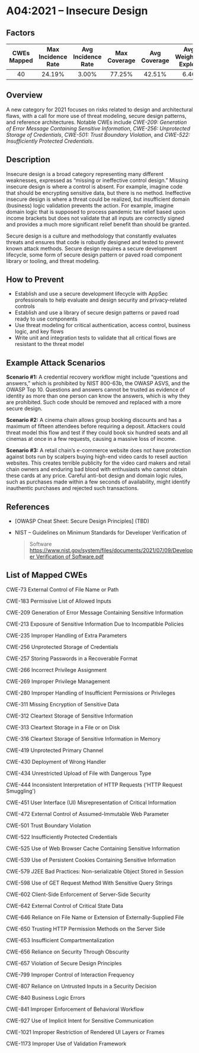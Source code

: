 # A04:2021 – Insecure Design

## Factors

| CWEs Mapped | Max Incidence Rate | Avg Incidence Rate | Max Coverage | Avg Coverage | Avg Weighted Exploit | Avg Weighted Impact | Total Occurrences | Total CVEs |
| :---: | :---: | :---: | :---: | :---: | :---: | :---: | :---: | :---: |
| 40 | 24.19% | 3.00% | 77.25% | 42.51% | 6.46 | 6.78 | 262,407 | 2,691 |

## Overview

A new category for 2021 focuses on risks related to design and architectural flaws, with a call for more use of threat modeling, secure design patterns, and reference architectures. Notable CWEs include _CWE-209: Generation of Error Message Containing Sensitive Information_, _CWE-256: Unprotected Storage of Credentials_, _CWE-501: Trust Boundary Violation_, and _CWE-522: Insufficiently Protected Credentials_.

## Description

Insecure design is a broad category representing many different weaknesses, expressed as “missing or ineffective control design.” Missing insecure design is where a control is absent. For example, imagine code that should be encrypting sensitive data, but there is no method. Ineffective insecure design is where a threat could be realized, but insufficient domain \(business\) logic validation prevents the action. For example, imagine domain logic that is supposed to process pandemic tax relief based upon income brackets but does not validate that all inputs are correctly signed and provides a much more significant relief benefit than should be granted.

Secure design is a culture and methodology that constantly evaluates threats and ensures that code is robustly designed and tested to prevent known attack methods. Secure design requires a secure development lifecycle, some form of secure design pattern or paved road component library or tooling, and threat modeling.

## How to Prevent

* Establish and use a secure development lifecycle with AppSec professionals to help evaluate and design security and privacy-related controls
* Establish and use a library of secure design patterns or paved road ready to use components
* Use threat modeling for critical authentication, access control, business logic, and key flows
* Write unit and integration tests to validate that all critical flows are resistant to the threat model

## Example Attack Scenarios

**Scenario \#1:** A credential recovery workflow might include “questions and answers,” which is prohibited by NIST 800-63b, the OWASP ASVS, and the OWASP Top 10. Questions and answers cannot be trusted as evidence of identity as more than one person can know the answers, which is why they are prohibited. Such code should be removed and replaced with a more secure design.

**Scenario \#2:** A cinema chain allows group booking discounts and has a maximum of fifteen attendees before requiring a deposit. Attackers could threat model this flow and test if they could book six hundred seats and all cinemas at once in a few requests, causing a massive loss of income.

**Scenario \#3:** A retail chain’s e-commerce website does not have protection against bots run by scalpers buying high-end video cards to resell auction websites. This creates terrible publicity for the video card makers and retail chain owners and enduring bad blood with enthusiasts who cannot obtain these cards at any price. Careful anti-bot design and domain logic rules, such as purchases made within a few seconds of availability, might identify inauthentic purchases and rejected such transactions.

## References

* \[OWASP Cheat Sheet: Secure Design Principles\] \(TBD\)
* NIST – Guidelines on Minimum Standards for Developer Verification of

  > Software  
  > [https://www.nist.gov/system/files/documents/2021/07/09/Developer Verification of Software.pdf](https://www.nist.gov/system/files/documents/2021/07/09/Developer%20Verification%20of%20Software.pdf)

## List of Mapped CWEs

CWE-73 External Control of File Name or Path

CWE-183 Permissive List of Allowed Inputs

CWE-209 Generation of Error Message Containing Sensitive Information

CWE-213 Exposure of Sensitive Information Due to Incompatible Policies

CWE-235 Improper Handling of Extra Parameters

CWE-256 Unprotected Storage of Credentials

CWE-257 Storing Passwords in a Recoverable Format

CWE-266 Incorrect Privilege Assignment

CWE-269 Improper Privilege Management

CWE-280 Improper Handling of Insufficient Permissions or Privileges

CWE-311 Missing Encryption of Sensitive Data

CWE-312 Cleartext Storage of Sensitive Information

CWE-313 Cleartext Storage in a File or on Disk

CWE-316 Cleartext Storage of Sensitive Information in Memory

CWE-419 Unprotected Primary Channel

CWE-430 Deployment of Wrong Handler

CWE-434 Unrestricted Upload of File with Dangerous Type

CWE-444 Inconsistent Interpretation of HTTP Requests \('HTTP Request Smuggling'\)

CWE-451 User Interface \(UI\) Misrepresentation of Critical Information

CWE-472 External Control of Assumed-Immutable Web Parameter

CWE-501 Trust Boundary Violation

CWE-522 Insufficiently Protected Credentials

CWE-525 Use of Web Browser Cache Containing Sensitive Information

CWE-539 Use of Persistent Cookies Containing Sensitive Information

CWE-579 J2EE Bad Practices: Non-serializable Object Stored in Session

CWE-598 Use of GET Request Method With Sensitive Query Strings

CWE-602 Client-Side Enforcement of Server-Side Security

CWE-642 External Control of Critical State Data

CWE-646 Reliance on File Name or Extension of Externally-Supplied File

CWE-650 Trusting HTTP Permission Methods on the Server Side

CWE-653 Insufficient Compartmentalization

CWE-656 Reliance on Security Through Obscurity

CWE-657 Violation of Secure Design Principles

CWE-799 Improper Control of Interaction Frequency

CWE-807 Reliance on Untrusted Inputs in a Security Decision

CWE-840 Business Logic Errors

CWE-841 Improper Enforcement of Behavioral Workflow

CWE-927 Use of Implicit Intent for Sensitive Communication

CWE-1021 Improper Restriction of Rendered UI Layers or Frames

CWE-1173 Improper Use of Validation Framework

